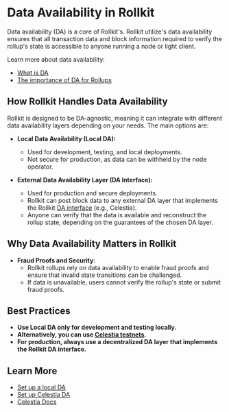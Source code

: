 # Data Availability in Rollkit

Data availability (DA) is a core of Rollkit's. Rollkit utilize's  data availability ensures that all transaction data and block information required to verify the rollup's state is accessible to anyone running a node or light client.

Learn more about data availability:

- [What is DA](https://celestia.org/what-is-da/)
- [The importance of DA for Rollups](https://medium.com/zeeve/exploring-data-availability-layer-and-its-importance-in-rollups-0a4fbf2e0ffc)

## How Rollkit Handles Data Availability

Rollkit is designed to be DA-agnostic, meaning it can integrate with different data availability layers depending on your needs. The main options are:

- **Local Data Availability (Local DA):**
  - Used for development, testing, and local deployments.
  - Not secure for production, as data can be withheld by the node operator.

- **External Data Availability Layer (DA Interface):**
  - Used for production and secure deployments.
  - Rollkit can post block data to any external DA layer that implements the Rollkit [DA interface](https://github.com/rollkit/rollkit/blob/main/core/da/da.go#L11) (e.g., Celestia).
  - Anyone can verify that the data is available and reconstruct the rollup state, depending on the guarantees of the chosen DA layer.

## Why Data Availability Matters in Rollkit

- **Fraud Proofs and Security:**
  - Rollkit rollups rely on data availability to enable fraud proofs and ensure that invalid state transitions can be challenged.
  - If data is unavailable, users cannot verify the rollup's state or submit fraud proofs.

## Best Practices

- **Use Local DA only for development and testing locally.**
- **Alternatively, you can use [Celestia testnets](https://docs.celestia.org/how-to-guides/participate).**
- **For production, always use a decentralized DA layer that implements the Rollkit DA interface.**

## Learn More

- [Set up a local DA](/guides/da/local-da.md)
- [Set up Celestia DA](/guides/da/celestia-da.md)
- [Celestia Docs](https://docs.celestia.org/)
